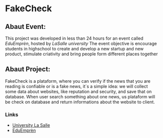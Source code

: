 # FakeCheck

## Abaut Event:
This project was developed in less than 24 hours for an event called *EduEmprèn*, hosted by *LaSalle university*
The event objective is encourage students in highschool to create and develop a new startup and new product, stimulate criativity and bring people form different places together

## Abaut Project:
FakeCheck is a plataform, where you can verify if the news that you are reading is confiable or is a fake news, it´s a simple idea:
we will collect some data about websites, like reputation and security, and save that on database. When user search something about one news, us plataform will be check on database and return informations about the website to client.

### Links

- <a href="https://www.unilasalle.edu.br/canoas">University La Salle</a>
- <a href="https://sites.google.com/lasalle.org.br/eduempren/">EduEmprèn</a>
